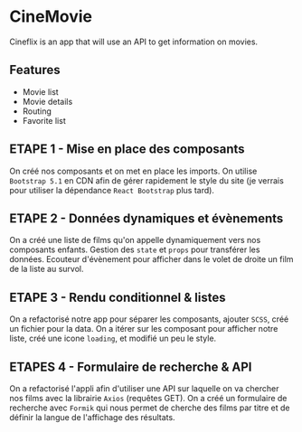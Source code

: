 # CineMovie

Cineflix is an app that will use an API to get information on movies.

## Features

- Movie list
- Movie details
- Routing
- Favorite list

## ETAPE 1 - Mise en place des composants

On créé nos composants et on met en place les imports.
On utilise `Bootstrap 5.1` en CDN afin de gérer rapidement le style du site (je verrais pour utiliser la dépendance `React Bootstrap` plus tard).

## ETAPE 2 - Données dynamiques et évènements

On a créé une liste de films qu'on appelle dynamiquement vers nos composants enfants.
Gestion des `state` et `props` pour transférer les données.
Ecouteur d'évènement pour afficher dans le volet de droite un film de la liste au survol.

## ETAPE 3 - Rendu conditionnel & listes

On a refactorisé notre app pour séparer les composants, ajouter `SCSS`, créé un fichier pour la data. On a itérer sur les composant pour afficher notre liste, créé une icone `loading`, et modifié un peu le style.

## ETAPES 4 - Formulaire de recherche & API

On a refactorisé l'appli afin d'utiliser une API sur laquelle on va chercher nos films avec la librairie `Axios` (requêtes GET). On a créé un formulaire de recherche avec `Formik` qui nous permet de cherche des films par titre et de définir la langue de l'affichage des résultats.
